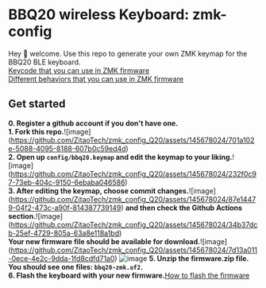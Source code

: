 # BBQ20 wireless Keyboard: zmk-config

Hey 👋 welcome. Use this repo to generate your own ZMK keymap for the BBQ20 BLE keyboard.  
[Keycode that you can use in ZMK firmware](https://zmk.dev/docs/codes)  
[Different behaviors that you can use in ZMK firmware](https://zmk.dev/docs/behaviors)  
 
## Get started
**0. Register a github account if you don't have one.**  
**1. Fork this repo.**![image]
(https://github.com/ZitaoTech/zmk_config_Q20/assets/145678024/701a102e-5088-4095-8188-607b0c59ed4d)  
**2. Open up `config/bbq20.keymap` and edit the keymap to your liking.**![image]
(https://github.com/ZitaoTech/zmk_config_Q20/assets/145678024/232f0c97-73eb-404c-9150-6ebaba046586)  
**3. After editing the keymap, choose commit changes.**![image]
(https://github.com/ZitaoTech/zmk_config_Q20/assets/145678024/87e14479-04f2-473c-a90f-814387739149)
 **and then check the Github Actions section.**![image]
 (https://github.com/ZitaoTech/zmk_config_Q20/assets/145678024/34b37dcb-25ef-4729-805a-63a8e118a1bd)  
 **Your new firmware file should be available for download.**![image]
 (https://github.com/ZitaoTech/zmk_config_Q20/assets/145678024/7d13a011-0ece-4e2c-9dda-1fd8cdfd71a0)
 ![image](https://github.com/ZitaoTech/zmk_config_Q20/assets/145678024/37cb5a4d-aec9-440e-a403-ecc9ad45c487)
**5. Unzip the firmware.zip file. You should see one files: `bbq20-zmk.uf2`.**  
**6. Flash the keyboard with your new firmware.**[How to flash the firmware](https://github.com/ZitaoTech/BB9900-USB_BLE_Keyboard?tab=readme-ov-file#-how-to-update-the-firmware---) 
